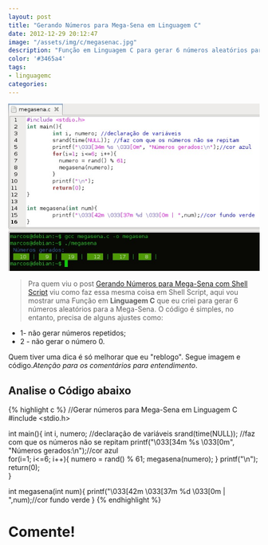 ```yaml
---
layout: post
title: "Gerando Números para Mega-Sena em Linguagem C"
date: 2012-12-29 20:12:47
image: "/assets/img/c/megasenac.jpg"
description: "Função em Linguagem C para gerar 6 números aleatórios para a Mega-Sena."
color: '#3465a4'
tags:
- linguagemc
categories:
---
```


![Mega Sena Linguagem C](/assets/img/c/megasenac.jpg)

> Pra quem viu o post [Gerando Números para Mega-Sena com Shell Script](http://terminalroot.com.br/2015/01/gerando-numeros-para-mega-sena-com.html) viu como faz essa mesma coisa em Shell Script, aqui vou mostrar uma Função em __Linguagem C__ que eu criei para gerar 6 números aleatórios para a Mega-Sena. O código é simples, no entanto, precisa de alguns ajustes como: 

* 1- não gerar números repetidos; 
* 2 - não gerar o número 0. 

Quem tiver uma dica é só melhorar que eu "reblogo". Segue imagem e código.*Atenção para os comentários para entendimento*.

## Analise o Código abaixo

{% highlight c %}
//Gerar números para Mega-Sena em Linguagem C
#include <stdio.h>

int main(){ 
 int i, numero; //declaração de variáveis 
 srand(time(NULL)); //faz com que os números não se repitam 
 printf("\033[34m %s \033[0m", "Números gerados:\n");//cor azul  
 for(i=1; i<=6; i++){
  numero = rand() % 61;
  megasena(numero);
 } 
 printf("\n"); 
 return(0);  
}

int megasena(int num){ 
 printf("\033[42m \033[37m %d \033[0m | ",num);//cor fundo verde
}
{% endhighlight %}

# Comente!

<script async src="https://pagead2.googlesyndication.com/pagead/js/adsbygoogle.js"></script>

<!-- Informat -->
<ins class="adsbygoogle"
 style="display:block"
 data-ad-client="ca-pub-2838251107855362"
 data-ad-slot="2327980059"
 data-ad-format="auto"
 data-full-width-responsive="true"></ins>

<script>
(adsbygoogle = window.adsbygoogle || []).push({});
</script>



